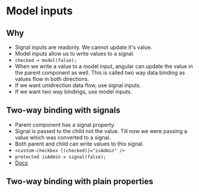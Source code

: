 # Model inputs

## Why

- Signal inputs are readonly. We cannot update it's value.
- Model inputs allow us to write values to a signal.
- `checked = model(false);`
- When we write a value to a model input, angular can update the value in the parent component as well. This is called two way data binding as values flow in both directions.
- If we want unidirection data flow, use signal inputs.
- If we want two way bindings, use model inputs.

## Two-way binding with signals

- Parent component has a signal property.
- Signal is passed to the child not the value. Till now we were passing a value which was converted to a signal.
- Both parent and child can write values to this signal.
- `<custom-checkbox [(checked)]="isAdmin" />`
- `protected isAdmin = signal(false);`
- [Docs](https://angular.dev/guide/signals/model#two-way-binding-with-signals)


## Two-way binding with plain properties
